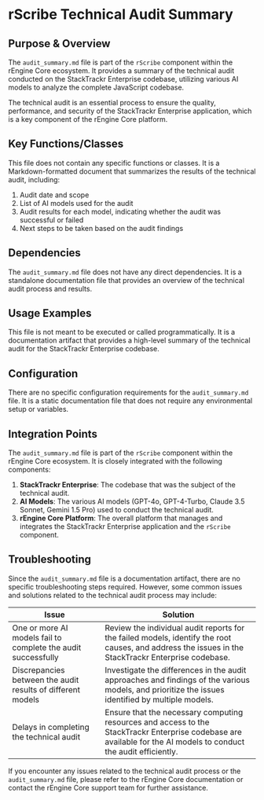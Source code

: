 # rScribe Technical Audit Summary

## Purpose & Overview

The `audit_summary.md` file is part of the `rScribe` component within the rEngine Core ecosystem. It provides a summary of the technical audit conducted on the StackTrackr Enterprise codebase, utilizing various AI models to analyze the complete JavaScript codebase.

The technical audit is an essential process to ensure the quality, performance, and security of the StackTrackr Enterprise application, which is a key component of the rEngine Core platform.

## Key Functions/Classes

This file does not contain any specific functions or classes. It is a Markdown-formatted document that summarizes the results of the technical audit, including:

1. Audit date and scope
2. List of AI models used for the audit
3. Audit results for each model, indicating whether the audit was successful or failed
4. Next steps to be taken based on the audit findings

## Dependencies

The `audit_summary.md` file does not have any direct dependencies. It is a standalone documentation file that provides an overview of the technical audit process and results.

## Usage Examples

This file is not meant to be executed or called programmatically. It is a documentation artifact that provides a high-level summary of the technical audit for the StackTrackr Enterprise codebase.

## Configuration

There are no specific configuration requirements for the `audit_summary.md` file. It is a static documentation file that does not require any environmental setup or variables.

## Integration Points

The `audit_summary.md` file is part of the `rScribe` component within the rEngine Core ecosystem. It is closely integrated with the following components:

1. **StackTrackr Enterprise**: The codebase that was the subject of the technical audit.
2. **AI Models**: The various AI models (GPT-4o, GPT-4-Turbo, Claude 3.5 Sonnet, Gemini 1.5 Pro) used to conduct the technical audit.
3. **rEngine Core Platform**: The overall platform that manages and integrates the StackTrackr Enterprise application and the `rScribe` component.

## Troubleshooting

Since the `audit_summary.md` file is a documentation artifact, there are no specific troubleshooting steps required. However, some common issues and solutions related to the technical audit process may include:

| Issue | Solution |
| --- | --- |
| One or more AI models fail to complete the audit successfully | Review the individual audit reports for the failed models, identify the root causes, and address the issues in the StackTrackr Enterprise codebase. |
| Discrepancies between the audit results of different models | Investigate the differences in the audit approaches and findings of the various models, and prioritize the issues identified by multiple models. |
| Delays in completing the technical audit | Ensure that the necessary computing resources and access to the StackTrackr Enterprise codebase are available for the AI models to conduct the audit efficiently. |

If you encounter any issues related to the technical audit process or the `audit_summary.md` file, please refer to the rEngine Core documentation or contact the rEngine Core support team for further assistance.
